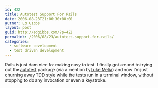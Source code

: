 ```yaml
---
id: 422
title: Autotest Support For Rails
date: 2006-08-23T21:06:30+00:00
author: Ed Gibbs
layout: post
guid: http://edgibbs.com/?p=422
permalink: /2006/08/23/autotest-support-for-rails/
categories:
  - software development
  - test driven development
---
```

Rails is just darn nice for making easy to test. I finally got around to trying out the [autotest](http://nubyonrails.topfunky.com/articles/2006/04/19/autotest-rails) package (via a mention by[Luke Melia](http://www.lukemelia.com/devblog/archives/2006/06/19/autotest-rails/)) and now I&#8217;m just churning away TDD style while the tests run in a terminal window, without stopping to do any invocation or even a keystroke.